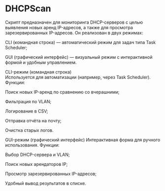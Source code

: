 # DHCPScan
Скрипт предназначен для мониторинга DHCP-серверов с целью выявления новых аренд IP-адресов, а также для просмотра зарезервированных IP-адресов.
Он реализован в двух режимах:

CLI (командная строка) — автоматический режим для задач типа Task Scheduler;

GUI (графический интерфейс) — визуальный режим с интерактивной формой и удобным управлением.


CLI-режим (командная строка) <br>
Используется для автоматизации (например, через Task Scheduler). <br>
Функции:

Поиск новых IP-аренд по сравнению со вчерашними;

Фильтрация по VLAN;

Логирование в CSV;

Отправка отчёта на почту;

Очистка старых логов.





GUI-режим (графический интерфейс)
Интерактивная форма для ручного использования.
Функции:

Выбор DHCP-сервера и VLAN;

Поиск новых арендаторов IP;

Просмотр зарезервированных IP-адресов;

Удобный вывод результатов в списке.
